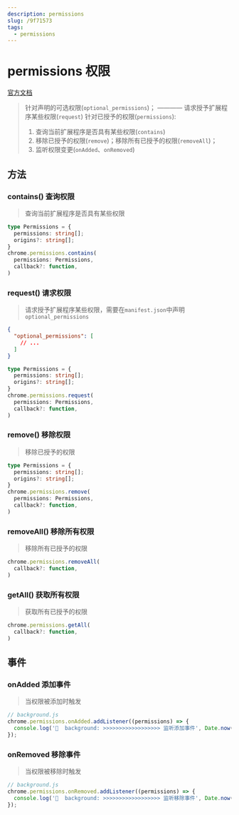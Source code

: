 ```yaml
---
description: permissions
slug: /9f71573
tags: 
  - permissions
---
```


# permissions 权限

[官方文档](https://developer.chrome.com/docs/extensions/reference/permissions)

> 针对声明的可选权限(`optional_permissions`)； ———— 请求授予扩展程序某些权限(`request`)
> 针对已授予的权限(`permissions`):
>
> 1. 查询当前扩展程序是否具有某些权限(`contains`)
> 2. 移除已授予的权限(`remove`)；移除所有已授予的权限(`removeAll`)；
> 3. 监听权限变更(`onAdded`、`onRemoved`)

## 方法

### contains() 查询权限
>
> 查询当前扩展程序是否具有某些权限

```ts
type Permissions = {
  permissions: string[];
  origins?: string[];
}
chrome.permissions.contains(
  permissions: Permissions,
  callback?: function,
)
```

### request() 请求权限
>
> 请求授予扩展程序某些权限，需要在`manifest.json`中声明`optional_permissions`

```json
{
  "optional_permissions": [
    // ...
  ]
}
```

```ts
type Permissions = {
  permissions: string[];
  origins?: string[];
}
chrome.permissions.request(
  permissions: Permissions,
  callback?: function,
)
```

### remove() 移除权限
>
> 移除已授予的权限

```ts
type Permissions = {
  permissions: string[];
  origins?: string[];
}
chrome.permissions.remove(
  permissions: Permissions,
  callback?: function,
)
```

### removeAll() 移除所有权限
>
> 移除所有已授予的权限

```ts
chrome.permissions.removeAll(
  callback?: function,
)
```

### getAll() 获取所有权限
>
> 获取所有已授予的权限

```ts
chrome.permissions.getAll(
  callback?: function,
)
```

## 事件

### onAdded 添加事件
>
> 当权限被添加时触发

```js
// background.js
chrome.permissions.onAdded.addListener((permissions) => {
  console.log('🍄  background: >>>>>>>>>>>>>>>>>> 监听添加事件', Date.now(), permissions);
});
```

### onRemoved 移除事件
>
> 当权限被移除时触发

```js
// background.js
chrome.permissions.onRemoved.addListener((permissions) => {
  console.log('🍄  background: >>>>>>>>>>>>>>>>>> 监听移除事件', Date.now(), permissions);
});
```
